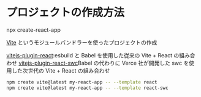 # プロジェクトの作成方法
npx create-react-app

[Vite](https://ja.vitejs.dev/) というモジュールバンドラーを使ったプロジェクトの作成

[vitejs-plugin-react](https://ja.vitejs.dev/plugins/#vitejs-plugin-react):esbuild と Babel を使用した従来の Vite + React の組み合わせ
[vitejs-plugin-react-swc](https://ja.vitejs.dev/plugins/#vitejs-plugin-react-swc)Babel の代わりに Verce 社が開発した swc を使用した次世代の Vite + React の組み合わせ

```bash
npm create vite@latest my-react-app -- --template react
npm create vite@latest my-react-app -- --template react-swc
```
